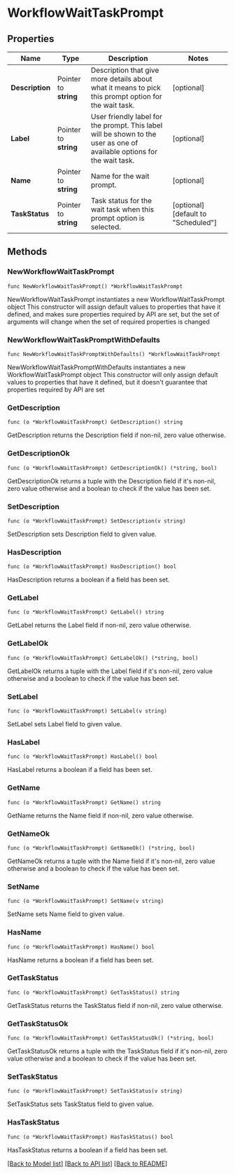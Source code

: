# WorkflowWaitTaskPrompt

## Properties

Name | Type | Description | Notes
------------ | ------------- | ------------- | -------------
**Description** | Pointer to **string** | Description that give more details about what it means to pick this prompt option for the wait task. | [optional] 
**Label** | Pointer to **string** | User friendly label for the prompt. This label will be shown to the user as one of available options for the wait task. | [optional] 
**Name** | Pointer to **string** | Name for the wait prompt. | [optional] 
**TaskStatus** | Pointer to **string** | Task status for the wait task when this prompt option is selected. | [optional] [default to "Scheduled"]

## Methods

### NewWorkflowWaitTaskPrompt

`func NewWorkflowWaitTaskPrompt() *WorkflowWaitTaskPrompt`

NewWorkflowWaitTaskPrompt instantiates a new WorkflowWaitTaskPrompt object
This constructor will assign default values to properties that have it defined,
and makes sure properties required by API are set, but the set of arguments
will change when the set of required properties is changed

### NewWorkflowWaitTaskPromptWithDefaults

`func NewWorkflowWaitTaskPromptWithDefaults() *WorkflowWaitTaskPrompt`

NewWorkflowWaitTaskPromptWithDefaults instantiates a new WorkflowWaitTaskPrompt object
This constructor will only assign default values to properties that have it defined,
but it doesn't guarantee that properties required by API are set

### GetDescription

`func (o *WorkflowWaitTaskPrompt) GetDescription() string`

GetDescription returns the Description field if non-nil, zero value otherwise.

### GetDescriptionOk

`func (o *WorkflowWaitTaskPrompt) GetDescriptionOk() (*string, bool)`

GetDescriptionOk returns a tuple with the Description field if it's non-nil, zero value otherwise
and a boolean to check if the value has been set.

### SetDescription

`func (o *WorkflowWaitTaskPrompt) SetDescription(v string)`

SetDescription sets Description field to given value.

### HasDescription

`func (o *WorkflowWaitTaskPrompt) HasDescription() bool`

HasDescription returns a boolean if a field has been set.

### GetLabel

`func (o *WorkflowWaitTaskPrompt) GetLabel() string`

GetLabel returns the Label field if non-nil, zero value otherwise.

### GetLabelOk

`func (o *WorkflowWaitTaskPrompt) GetLabelOk() (*string, bool)`

GetLabelOk returns a tuple with the Label field if it's non-nil, zero value otherwise
and a boolean to check if the value has been set.

### SetLabel

`func (o *WorkflowWaitTaskPrompt) SetLabel(v string)`

SetLabel sets Label field to given value.

### HasLabel

`func (o *WorkflowWaitTaskPrompt) HasLabel() bool`

HasLabel returns a boolean if a field has been set.

### GetName

`func (o *WorkflowWaitTaskPrompt) GetName() string`

GetName returns the Name field if non-nil, zero value otherwise.

### GetNameOk

`func (o *WorkflowWaitTaskPrompt) GetNameOk() (*string, bool)`

GetNameOk returns a tuple with the Name field if it's non-nil, zero value otherwise
and a boolean to check if the value has been set.

### SetName

`func (o *WorkflowWaitTaskPrompt) SetName(v string)`

SetName sets Name field to given value.

### HasName

`func (o *WorkflowWaitTaskPrompt) HasName() bool`

HasName returns a boolean if a field has been set.

### GetTaskStatus

`func (o *WorkflowWaitTaskPrompt) GetTaskStatus() string`

GetTaskStatus returns the TaskStatus field if non-nil, zero value otherwise.

### GetTaskStatusOk

`func (o *WorkflowWaitTaskPrompt) GetTaskStatusOk() (*string, bool)`

GetTaskStatusOk returns a tuple with the TaskStatus field if it's non-nil, zero value otherwise
and a boolean to check if the value has been set.

### SetTaskStatus

`func (o *WorkflowWaitTaskPrompt) SetTaskStatus(v string)`

SetTaskStatus sets TaskStatus field to given value.

### HasTaskStatus

`func (o *WorkflowWaitTaskPrompt) HasTaskStatus() bool`

HasTaskStatus returns a boolean if a field has been set.


[[Back to Model list]](../README.md#documentation-for-models) [[Back to API list]](../README.md#documentation-for-api-endpoints) [[Back to README]](../README.md)


